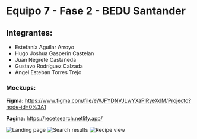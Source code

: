 # Equipo 7 - Fase 2 - BEDU Santander
## Integrantes:
- Estefanía Aguilar Arroyo
- Hugo Joshua Gasperin Castelan
- Juan Negrete Castañeda
- Gustavo Rodríguez Calzada
- Ángel Esteban Torres Trejo

### Mockups:
**Figma:** https://www.figma.com/file/eWJFYDNVJLwYXaPlRyeXdM/Projecto?node-id=0%3A1

**Pagina:** https://recetsearch.netlify.app/

![Landing page](https://i.imgur.com/OsSyzrx.png)
![Search results](https://i.imgur.com/joUvHdN.png)
![Recipe view](https://i.imgur.com/7g59jdf.png)
